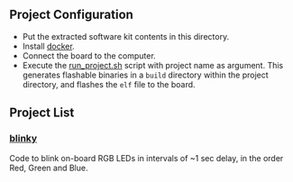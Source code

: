 ## Project Configuration
- Put the extracted software kit contents in this directory.
- Install [docker](https://docker.com).
- Connect the board to the computer.
- Execute the [run_project.sh](run_project.sh) script with project name as argument. This generates flashable binaries in a `build` directory within the project directory, and flashes the `elf` file to the board.


## Project List

### [blinky](blinky/)
Code to blink on-board RGB LEDs in intervals of ~1 sec delay, in the order Red, Green and Blue.
